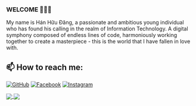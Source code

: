 ### WELCOME 👋👋👋
My name is Hán Hữu Đăng, a passionate and ambitious young individual who has found his calling in the realm of Information Technology. A digital symphony composed of endless lines of code, harmoniously working together to create a masterpiece - this is the world that I have fallen in love with.<br>

## 📫 How to reach me: 

[![GitHub](https://img.shields.io/badge/github-%23121011.svg?style=flat-square&logo=github&logoColor=white)](github.com/iwillcthew)
[![Facebook](https://img.shields.io/badge/Facebook-%231877F2.svg?style=flat-square&logo=Facebook&logoColor=white)](facebook.com/iwillcthew)
[![Instagram](https://img.shields.io/badge/Instagram-%23E4405F.svg?style=flat-square&logo=Instagram&logoColor=white)](instagram.com/iwillcthew/)



<a href="https://github.com/iwillcthew/TimeMana">
  <!-- Change the `github-readme-stats.anuraghazra1.vercel.app` to `github-readme-stats.vercel.app`  -->
  <img align="center" src="https://github-readme-stats.anuraghazra1.vercel.app/api/pin/?username=iwillcthew&repo=TimeMana&theme=radical" />
</a>    
<a href="https://github.com/iwillcthew/CloudWeatherStation">
  <!-- Change the `github-readme-stats.anuraghazra1.vercel.app` to `github-readme-stats.vercel.app`  -->
  <img align="center" src="https://github-readme-stats.anuraghazra1.vercel.app/api/pin/?username=iwillcthew&repo=CloudWeatherStation&theme=merko" />
</a>
